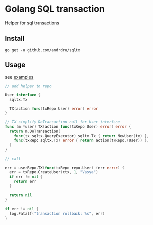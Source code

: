 # Golang SQL transaction

Helper for sql transactions

## Install

`go get -u github.com/andrdru/sqltx`

## Usage

see [examples](/examples)

```go
// add helper to repo

User interface {
  sqltx.Tx

  TX(action func(txRepo User) error) error
}

// TX simplify DoTransaction call for User interface
func (m *user) TX(action func(txRepo User) error) error {
  return m.DoTransaction(
    func(tx sqltx.QueryExecutor) sqltx.Tx { return NewUser(tx) },
    func(txRepo sqltx.Tx) error { return action(txRepo.(User)) },
  )
}

```

```go
// call

err = userRepo.TX(func(txRepo repo.User) (err error) {
  err = txRepo.CreateUser(ctx, 1, "Vasya")
  if err != nil {
    return err
  }
  
  return nil
}

if err != nil {
  log.Fatalf("transaction rollback: %s", err)
}
```

